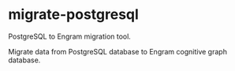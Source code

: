 # migrate-postgresql

PostgreSQL to Engram migration tool.

Migrate data from PostgreSQL database to Engram cognitive graph database.
